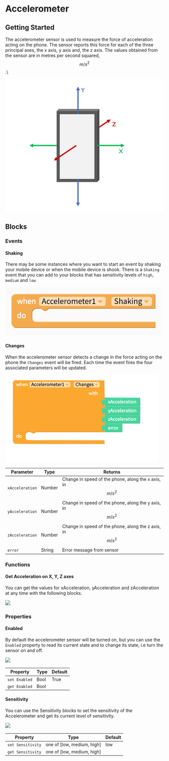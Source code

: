 # Accelerometer

## Getting Started&#x20;

The accelerometer sensor is used to measure the force of acceleration acting on the phone. The sensor reports this force for each of the three principal axes, the x axis, y axis and, the z axis. The values obtained from the sensor are in metres per second squared, $$m/s^2$$.\


![The x, y and z axes of a standard smartphone](.gitbook/assets/screenshot-2019-05-18-at-15.27.06.png)

## Blocks

### Events

#### Shaking

There may be some instances where you want to start an event by shaking your mobile device or when the mobile device is shook. There is a `Shaking` event that you can add to your blocks that has sensitivity levels of `high`, `medium` and `low`

![](.gitbook/assets/screen-shot-2019-06-10-at-10.06.07-am.png)



#### Changes

When the accelerometer sensor detects a change in the force acting on the phone the `Changes` event will be fired. Each time the event fires the four associated parameters will be updated.

![](.gitbook/assets/screenshot-2019-05-18-at-14.13.50.png)

| **Parameter**   | Type   | Returns                                                       |
| --------------- | ------ | ------------------------------------------------------------- |
| `xAcceleration` | Number | Change in speed of the phone, along the x axis, in $$m/s^2$$  |
| `yAcceleration` | Number | Change in speed of the phone, along the y axis, in $$m/s^2$$  |
| `zAcceleration` | Number | Change in speed of the phone, along the z axis, in $$m/s^2$$  |
| `error`         | String | Error message from sensor                                     |

### Functions

#### Get Acceleration on X, Y, Z axes

You can get the values for xAcceleration, yAcceleration and zAcceleration at any time with the following blocks.

![](<.gitbook/assets/image (137).png>)

### Properties

#### Enabled

By default the accelerometer sensor will be turned on, but you can use the `Enabled` property to read its current state and to change its state, i.e turn the sensor on and off.

![](.gitbook/assets/acc\_enabled.png)

| Property      | Type | Default |
| ------------- | ---- | ------- |
| `set Enabled` | Bool | True    |
| `get Enabled` | Bool |         |

#### Sensitivity

You can use the Sensitivity blocks to set the sensitivity of the Accelerometer and get its current level of sensitivity.

![](<.gitbook/assets/image (159).png>)



| Property          | Type                        | Default |
| ----------------- | --------------------------- | ------- |
| `set Sensitivity` | one of \[low, medium, high] | low     |
| `get Sensitivity` | one of \[low, medium, high] |         |
